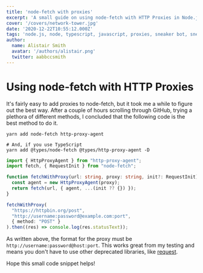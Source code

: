 ```yaml
---
title: 'node-fetch with proxies'
excerpt: 'A small guide on using node-fetch with HTTP Proxies in Node.js'
cover: '/covers/network-tower.jpg'
date: '2020-12-22T10:55:12.000Z'
tags: 'node.js, node, typescript, javascript, proxies, sneaker bot, sneakers, aio bot, http proxies, proxy agent, react, node-fetch, fetch'
author:
  name: Alistair Smith
  avatar: '/authors/alistair.png'
  twitter: aabbccsmith
---
```


# Using node-fetch with HTTP Proxies

It's fairly easy to add proxies to node-fetch, but it took me a while to figure out the best way. After a couple of hours scrolling through GitHub, trying a plethora of different methods, I concluded that the following code is the best method to do it.

```shell
yarn add node-fetch http-proxy-agent

# And, if you use TypeScript
yarn add @types/node-fetch @types/http-proxy-agent -D
```

```typescript:fetch.ts
import { HttpProxyAgent } from "http-proxy-agent";
import fetch, { RequestInit } from "node-fetch";

function fetchWithProxy(url: string, proxy: string, init?: RequestInit) {
  const agent = new HttpProxyAgent(proxy);
  return fetch(url, { agent, ...(init ?? {}) });
}

fetchWithProxy(
  "https://httpbin.org/post",
  "http://username:password@example.com:port",
  { method: "POST" }
).then((res) => console.log(res.statusText));
```

As written above, the format for the proxy must be `http://username:password@host:port`. This works great from my testing and means you don't have to use other deprecated libraries, like [request](https://www.npmjs.com/package/request).

Hope this small code snippet helps!
